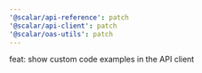 ```yaml
---
'@scalar/api-reference': patch
'@scalar/api-client': patch
'@scalar/oas-utils': patch
---
```


feat: show custom code examples in the API client
